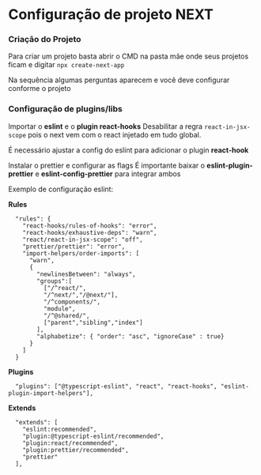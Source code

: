 # Configuração de projeto NEXT

### Criação do Projeto
Para criar um projeto basta abrir o CMD na pasta mãe onde seus projetos ficam e digitar
`npx create-next-app`

Na sequência algumas perguntas aparecem e você deve configurar conforme o projeto
### Configuração de plugins/libs

Importar o **eslint** e o **plugin react-hooks**
Desabilitar a regra `react-in-jsx-scope` pois o next vem com o react injetado em tudo global.

É necessário ajustar a config do eslint para adicionar o plugin **react-hook**

Instalar o prettier e configurar as flags
É importante baixar o **eslint-plugin-prettier** e **eslint-config-prettier** para integrar ambos

Exemplo de configuração eslint:

**Rules**
```
  "rules": {
    "react-hooks/rules-of-hooks": "error",
    "react-hooks/exhaustive-deps": "warn",
    "react/react-in-jsx-scope": "off",
    "prettier/prettier": "error",
    "import-helpers/order-imports": [
      "warn",
      {
        "newlinesBetween": "always",
        "groups":[
          ["/^react/",
          "/^next/","/@next/"],
          "/^components/",
          "module",
          "/^@shared/",
          ["parent","sibling","index"]
        ],
        "alphabetize": { "order": "asc", "ignoreCase" : true}
      }
    ]
  }
```
**Plugins**
```
  "plugins": ["@typescript-eslint", "react", "react-hooks", "eslint-plugin-import-helpers"],
```

**Extends**
```
  "extends": [
    "eslint:recommended",
    "plugin:@typescript-eslint/recommended",
    "plugin:react/recommended",
    "plugin:prettier/recommended",
    "prettier"
  ],
```
